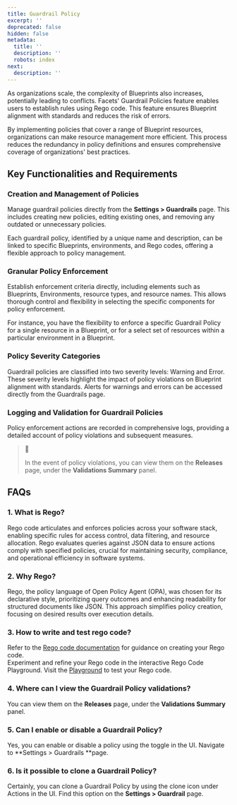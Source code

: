 ```yaml
---
title: Guardrail Policy
excerpt: ''
deprecated: false
hidden: false
metadata:
  title: ''
  description: ''
  robots: index
next:
  description: ''
---
```

As organizations scale, the complexity of Blueprints also increases, potentially leading to conflicts. Facets' Guardrail Policies feature enables users to establish rules using Rego code. This feature ensures Blueprint alignment with standards and reduces the risk of errors.

By implementing policies that cover a range of Blueprint resources, organizations can make resource management more efficient. This process reduces the redundancy in policy definitions and ensures comprehensive coverage of organizations' best practices.

## Key Functionalities and Requirements

### Creation and Management of Policies

Manage guardrail policies directly from the **Settings > Guardrails** page. This includes creating new policies, editing existing ones, and removing any outdated or unnecessary policies.

Each guardrail policy, identified by a unique name and description, can be linked to specific Blueprints, environments, and Rego codes, offering a flexible approach to policy management.

### Granular Policy Enforcement

Establish enforcement criteria directly, including elements such as Blueprints, Environments, resource types, and resource names. This allows thorough control and flexibility in selecting the specific components for policy enforcement.

For instance, you have the flexibility to enforce a specific Guardrail Policy for a single resource in a Blueprint, or for a select set of resources within a particular environment in a Blueprint.

### Policy Severity Categories

Guardrail policies are classified into two severity levels: Warning and Error. These severity levels highlight the impact of policy violations on Blueprint alignment with standards. Alerts for warnings and errors can be accessed directly from the Guardrails page.

### Logging and Validation for Guardrail Policies

Policy enforcement actions are recorded in comprehensive logs, providing a detailed account of policy violations and subsequent measures.

> 📘 
> 
> In the event of policy violations, you can view them on the **Releases** page, under the **Validations Summary** panel.

## FAQs

### 1. What is Rego?

Rego code articulates and enforces policies across your software stack, enabling specific rules for access control, data filtering, and resource allocation. Rego evaluates queries against JSON data to ensure actions comply with specified policies, crucial for maintaining security, compliance, and operational efficiency in software systems.

### 2. Why Rego?

Rego, the policy language of Open Policy Agent (OPA), was chosen for its declarative style, prioritizing query outcomes and enhancing readability for structured documents like JSON. This approach simplifies policy creation, focusing on desired results over execution details.

### 3. How to write and test rego code?

Refer to the [Rego code documentation](https://doc.clickup.com/3443930/d/h/3936u-18744/caa022affb5455a/3936u-64707) for guidance on creating your Rego code.  
Experiment and refine your Rego code in the interactive Rego Code Playground. Visit the [Playground](https://play.openpolicyagent.org/) to test your Rego code.

### 4. Where can I view the Guardrail Policy validations?

You can view them on the **Releases** page, under the **Validations Summary** panel.

### 5. Can I enable or disable a Guardrail Policy?

Yes, you can enable or disable a policy using the toggle in the UI. Navigate to **Settings > Guardrails **page.

### 6. Is it possible to clone a Guardrail Policy?

Certainly, you can clone a Guardrail Policy by using the clone icon under Actions in the UI. Find this option on the **Settings > Guardrail** page.